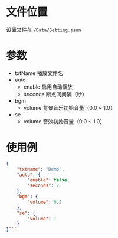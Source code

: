 # 文件位置

设置文件在 `/Data/Setting.json`

# 参数


- txtName 播放文件名
- auto
  - enable 启用自动播放
  - seconds 断点间间隔（秒）
- bgm
  - volume 背景音乐初始音量（0.0 ~ 1.0）
- se
  - volume 音效初始音量（0.0 ~ 1.0）

# 使用例

```json
{
    "txtName": "Demo",
    "auto": {
        "enable": false,
        "seconds": 2
    },
    "bgm": {
        "volume": 0.2
    },
    "se": {
        "volume": 1
    }
}```
